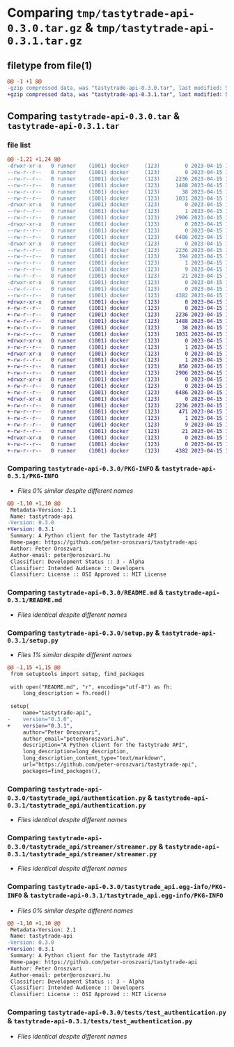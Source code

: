 # Comparing `tmp/tastytrade-api-0.3.0.tar.gz` & `tmp/tastytrade-api-0.3.1.tar.gz`

## filetype from file(1)

```diff
@@ -1 +1 @@
-gzip compressed data, was "tastytrade-api-0.3.0.tar", last modified: Sat Apr 15 14:07:49 2023, max compression
+gzip compressed data, was "tastytrade-api-0.3.1.tar", last modified: Sat Apr 15 14:20:07 2023, max compression
```

## Comparing `tastytrade-api-0.3.0.tar` & `tastytrade-api-0.3.1.tar`

### file list

```diff
@@ -1,21 +1,24 @@
-drwxr-xr-x   0 runner    (1001) docker     (123)        0 2023-04-15 14:07:49.150472 tastytrade-api-0.3.0/
--rw-r--r--   0 runner    (1001) docker     (123)        0 2023-04-15 14:07:27.000000 tastytrade-api-0.3.0/LICENSE
--rw-r--r--   0 runner    (1001) docker     (123)     2236 2023-04-15 14:07:49.150472 tastytrade-api-0.3.0/PKG-INFO
--rw-r--r--   0 runner    (1001) docker     (123)     1488 2023-04-15 14:07:27.000000 tastytrade-api-0.3.0/README.md
--rw-r--r--   0 runner    (1001) docker     (123)       38 2023-04-15 14:07:49.150472 tastytrade-api-0.3.0/setup.cfg
--rw-r--r--   0 runner    (1001) docker     (123)     1031 2023-04-15 14:07:27.000000 tastytrade-api-0.3.0/setup.py
-drwxr-xr-x   0 runner    (1001) docker     (123)        0 2023-04-15 14:07:49.146473 tastytrade-api-0.3.0/tastytrade_api/
--rw-r--r--   0 runner    (1001) docker     (123)        1 2023-04-15 14:07:27.000000 tastytrade-api-0.3.0/tastytrade_api/__init__.py
--rw-r--r--   0 runner    (1001) docker     (123)     2906 2023-04-15 14:07:27.000000 tastytrade-api-0.3.0/tastytrade_api/authentication.py
-drwxr-xr-x   0 runner    (1001) docker     (123)        0 2023-04-15 14:07:49.150472 tastytrade-api-0.3.0/tastytrade_api/streamer/
--rw-r--r--   0 runner    (1001) docker     (123)        0 2023-04-15 14:07:27.000000 tastytrade-api-0.3.0/tastytrade_api/streamer/__init__.py
--rw-r--r--   0 runner    (1001) docker     (123)     6486 2023-04-15 14:07:27.000000 tastytrade-api-0.3.0/tastytrade_api/streamer/streamer.py
-drwxr-xr-x   0 runner    (1001) docker     (123)        0 2023-04-15 14:07:49.150472 tastytrade-api-0.3.0/tastytrade_api.egg-info/
--rw-r--r--   0 runner    (1001) docker     (123)     2236 2023-04-15 14:07:49.000000 tastytrade-api-0.3.0/tastytrade_api.egg-info/PKG-INFO
--rw-r--r--   0 runner    (1001) docker     (123)      394 2023-04-15 14:07:49.000000 tastytrade-api-0.3.0/tastytrade_api.egg-info/SOURCES.txt
--rw-r--r--   0 runner    (1001) docker     (123)        1 2023-04-15 14:07:49.000000 tastytrade-api-0.3.0/tastytrade_api.egg-info/dependency_links.txt
--rw-r--r--   0 runner    (1001) docker     (123)        9 2023-04-15 14:07:49.000000 tastytrade-api-0.3.0/tastytrade_api.egg-info/requires.txt
--rw-r--r--   0 runner    (1001) docker     (123)       21 2023-04-15 14:07:49.000000 tastytrade-api-0.3.0/tastytrade_api.egg-info/top_level.txt
-drwxr-xr-x   0 runner    (1001) docker     (123)        0 2023-04-15 14:07:49.150472 tastytrade-api-0.3.0/tests/
--rw-r--r--   0 runner    (1001) docker     (123)        0 2023-04-15 14:07:27.000000 tastytrade-api-0.3.0/tests/__init__.py
--rw-r--r--   0 runner    (1001) docker     (123)     4382 2023-04-15 14:07:27.000000 tastytrade-api-0.3.0/tests/test_authentication.py
+drwxr-xr-x   0 runner    (1001) docker     (123)        0 2023-04-15 14:20:07.147507 tastytrade-api-0.3.1/
+-rw-r--r--   0 runner    (1001) docker     (123)        0 2023-04-15 14:19:37.000000 tastytrade-api-0.3.1/LICENSE
+-rw-r--r--   0 runner    (1001) docker     (123)     2236 2023-04-15 14:20:07.147507 tastytrade-api-0.3.1/PKG-INFO
+-rw-r--r--   0 runner    (1001) docker     (123)     1488 2023-04-15 14:19:37.000000 tastytrade-api-0.3.1/README.md
+-rw-r--r--   0 runner    (1001) docker     (123)       38 2023-04-15 14:20:07.147507 tastytrade-api-0.3.1/setup.cfg
+-rw-r--r--   0 runner    (1001) docker     (123)     1031 2023-04-15 14:19:37.000000 tastytrade-api-0.3.1/setup.py
+drwxr-xr-x   0 runner    (1001) docker     (123)        0 2023-04-15 14:20:07.143507 tastytrade-api-0.3.1/tastytrade_api/
+-rw-r--r--   0 runner    (1001) docker     (123)        1 2023-04-15 14:19:37.000000 tastytrade-api-0.3.1/tastytrade_api/__init__.py
+drwxr-xr-x   0 runner    (1001) docker     (123)        0 2023-04-15 14:20:07.147507 tastytrade-api-0.3.1/tastytrade_api/account/
+-rw-r--r--   0 runner    (1001) docker     (123)        1 2023-04-15 14:19:37.000000 tastytrade-api-0.3.1/tastytrade_api/account/__init__.py
+-rw-r--r--   0 runner    (1001) docker     (123)      850 2023-04-15 14:19:37.000000 tastytrade-api-0.3.1/tastytrade_api/account/account_handler.py
+-rw-r--r--   0 runner    (1001) docker     (123)     2906 2023-04-15 14:19:37.000000 tastytrade-api-0.3.1/tastytrade_api/authentication.py
+drwxr-xr-x   0 runner    (1001) docker     (123)        0 2023-04-15 14:20:07.147507 tastytrade-api-0.3.1/tastytrade_api/streamer/
+-rw-r--r--   0 runner    (1001) docker     (123)        0 2023-04-15 14:19:37.000000 tastytrade-api-0.3.1/tastytrade_api/streamer/__init__.py
+-rw-r--r--   0 runner    (1001) docker     (123)     6486 2023-04-15 14:19:37.000000 tastytrade-api-0.3.1/tastytrade_api/streamer/streamer.py
+drwxr-xr-x   0 runner    (1001) docker     (123)        0 2023-04-15 14:20:07.147507 tastytrade-api-0.3.1/tastytrade_api.egg-info/
+-rw-r--r--   0 runner    (1001) docker     (123)     2236 2023-04-15 14:20:07.000000 tastytrade-api-0.3.1/tastytrade_api.egg-info/PKG-INFO
+-rw-r--r--   0 runner    (1001) docker     (123)      471 2023-04-15 14:20:07.000000 tastytrade-api-0.3.1/tastytrade_api.egg-info/SOURCES.txt
+-rw-r--r--   0 runner    (1001) docker     (123)        1 2023-04-15 14:20:07.000000 tastytrade-api-0.3.1/tastytrade_api.egg-info/dependency_links.txt
+-rw-r--r--   0 runner    (1001) docker     (123)        9 2023-04-15 14:20:07.000000 tastytrade-api-0.3.1/tastytrade_api.egg-info/requires.txt
+-rw-r--r--   0 runner    (1001) docker     (123)       21 2023-04-15 14:20:07.000000 tastytrade-api-0.3.1/tastytrade_api.egg-info/top_level.txt
+drwxr-xr-x   0 runner    (1001) docker     (123)        0 2023-04-15 14:20:07.147507 tastytrade-api-0.3.1/tests/
+-rw-r--r--   0 runner    (1001) docker     (123)        0 2023-04-15 14:19:37.000000 tastytrade-api-0.3.1/tests/__init__.py
+-rw-r--r--   0 runner    (1001) docker     (123)     4382 2023-04-15 14:19:37.000000 tastytrade-api-0.3.1/tests/test_authentication.py
```

### Comparing `tastytrade-api-0.3.0/PKG-INFO` & `tastytrade-api-0.3.1/PKG-INFO`

 * *Files 0% similar despite different names*

```diff
@@ -1,10 +1,10 @@
 Metadata-Version: 2.1
 Name: tastytrade-api
-Version: 0.3.0
+Version: 0.3.1
 Summary: A Python client for the Tastytrade API
 Home-page: https://github.com/peter-oroszvari/tastytrade-api
 Author: Peter Oroszvari
 Author-email: peter@oroszvari.hu
 Classifier: Development Status :: 3 - Alpha
 Classifier: Intended Audience :: Developers
 Classifier: License :: OSI Approved :: MIT License
```

### Comparing `tastytrade-api-0.3.0/README.md` & `tastytrade-api-0.3.1/README.md`

 * *Files identical despite different names*

### Comparing `tastytrade-api-0.3.0/setup.py` & `tastytrade-api-0.3.1/setup.py`

 * *Files 1% similar despite different names*

```diff
@@ -1,15 +1,15 @@
 from setuptools import setup, find_packages
 
 with open("README.md", "r", encoding="utf-8") as fh:
     long_description = fh.read()
 
 setup(
     name="tastytrade-api",
-    version="0.3.0",
+    version="0.3.1",
     author="Peter Oroszvari",
     author_email="peter@oroszvari.hu",
     description="A Python client for the Tastytrade API",
     long_description=long_description,
     long_description_content_type="text/markdown",
     url="https://github.com/peter-oroszvari/tastytrade-api",
     packages=find_packages(),
```

### Comparing `tastytrade-api-0.3.0/tastytrade_api/authentication.py` & `tastytrade-api-0.3.1/tastytrade_api/authentication.py`

 * *Files identical despite different names*

### Comparing `tastytrade-api-0.3.0/tastytrade_api/streamer/streamer.py` & `tastytrade-api-0.3.1/tastytrade_api/streamer/streamer.py`

 * *Files identical despite different names*

### Comparing `tastytrade-api-0.3.0/tastytrade_api.egg-info/PKG-INFO` & `tastytrade-api-0.3.1/tastytrade_api.egg-info/PKG-INFO`

 * *Files 0% similar despite different names*

```diff
@@ -1,10 +1,10 @@
 Metadata-Version: 2.1
 Name: tastytrade-api
-Version: 0.3.0
+Version: 0.3.1
 Summary: A Python client for the Tastytrade API
 Home-page: https://github.com/peter-oroszvari/tastytrade-api
 Author: Peter Oroszvari
 Author-email: peter@oroszvari.hu
 Classifier: Development Status :: 3 - Alpha
 Classifier: Intended Audience :: Developers
 Classifier: License :: OSI Approved :: MIT License
```

### Comparing `tastytrade-api-0.3.0/tests/test_authentication.py` & `tastytrade-api-0.3.1/tests/test_authentication.py`

 * *Files identical despite different names*

